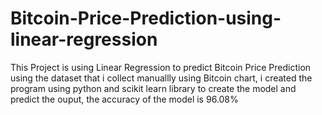 # Bitcoin-Price-Prediction-using-linear-regression
This Project is using Linear Regression to predict Bitcoin Price Prediction using the dataset that i collect manuallly using Bitcoin chart, i created the program using python and scikit learn library to create the model and predict the ouput, the accuracy of the model is  96.08%
